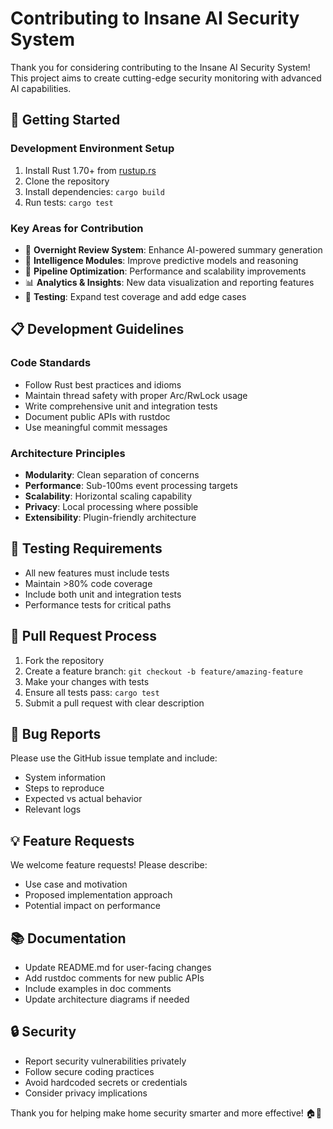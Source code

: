 # Contributing to Insane AI Security System

Thank you for considering contributing to the Insane AI Security System! This project aims to create cutting-edge security monitoring with advanced AI capabilities.

## 🚀 Getting Started

### Development Environment Setup
1. Install Rust 1.70+ from [rustup.rs](https://rustup.rs/)
2. Clone the repository
3. Install dependencies: `cargo build`
4. Run tests: `cargo test`

### Key Areas for Contribution
- 🌙 **Overnight Review System**: Enhance AI-powered summary generation
- 🧠 **Intelligence Modules**: Improve predictive models and reasoning
- 🔧 **Pipeline Optimization**: Performance and scalability improvements
- 📊 **Analytics & Insights**: New data visualization and reporting features
- 🧪 **Testing**: Expand test coverage and add edge cases

## 📋 Development Guidelines

### Code Standards
- Follow Rust best practices and idioms
- Maintain thread safety with proper Arc/RwLock usage
- Write comprehensive unit and integration tests
- Document public APIs with rustdoc
- Use meaningful commit messages

### Architecture Principles
- **Modularity**: Clean separation of concerns
- **Performance**: Sub-100ms event processing targets
- **Scalability**: Horizontal scaling capability
- **Privacy**: Local processing where possible
- **Extensibility**: Plugin-friendly architecture

## 🧪 Testing Requirements
- All new features must include tests
- Maintain >80% code coverage
- Include both unit and integration tests
- Performance tests for critical paths

## 📝 Pull Request Process
1. Fork the repository
2. Create a feature branch: `git checkout -b feature/amazing-feature`
3. Make your changes with tests
4. Ensure all tests pass: `cargo test`
5. Submit a pull request with clear description

## 🐛 Bug Reports
Please use the GitHub issue template and include:
- System information
- Steps to reproduce
- Expected vs actual behavior
- Relevant logs

## 💡 Feature Requests
We welcome feature requests! Please describe:
- Use case and motivation
- Proposed implementation approach
- Potential impact on performance

## 📚 Documentation
- Update README.md for user-facing changes
- Add rustdoc comments for new public APIs
- Include examples in doc comments
- Update architecture diagrams if needed

## 🔒 Security
- Report security vulnerabilities privately
- Follow secure coding practices
- Avoid hardcoded secrets or credentials
- Consider privacy implications

Thank you for helping make home security smarter and more effective! 🏠🤖

